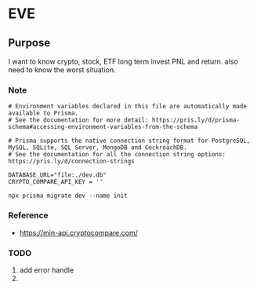 # EVE

## Purpose

I want to know crypto, stock, ETF long term invest PNL and return. also need to know the worst situation.

### Note

```
# Environment variables declared in this file are automatically made available to Prisma.
# See the documentation for more detail: https://pris.ly/d/prisma-schema#accessing-environment-variables-from-the-schema

# Prisma supports the native connection string format for PostgreSQL, MySQL, SQLite, SQL Server, MongoDB and CockroachDB.
# See the documentation for all the connection string options: https://pris.ly/d/connection-strings

DATABASE_URL="file:./dev.db"
CRYPTO_COMPARE_API_KEY = ''

```

```
npx prisma migrate dev --name init
```

### Reference

- https://min-api.cryptocompare.com/


### TODO
1. add error handle
2. 
